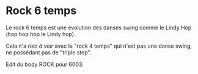 # Rock 6 temps

Le rock 6 temps est une évolution des danses swing comme le Lindy Hop (hop hop hop le Lindy hop).

Cela n'a _rien à voir_ avec le "rock 4 temps" qui n'est pas une danse swing, ne possédant pas de "triple step".

Edit du body ROCK pour 6003.
